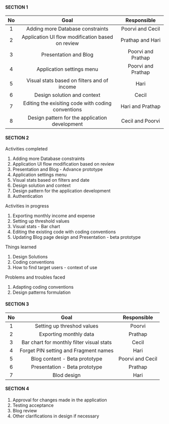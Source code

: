 #### SECTION 1 

| No | Goal  | Responsible  |
| :-----: | :-: | :-: |
| 1 | Adding more Database constraints |  Poorvi and Cecil  |
| 2 | Application UI flow modification based on review |  Prathap and Hari  |
| 3 | Presentation and Blog |  Poorvi and Prathap  |
| 4 | Application settings menu |  Poorvi and Prathap |
| 5 | Visual stats based on filters and of income |  Hari  |
| 6 | Design solution and context  |  Cecil  |
| 7 | Editing the exisiting code with coding conventions | Hari and Prathap|
| 8 | Design pattern for the application development | Cecil and Poorvi |


#### SECTION 2 

Activities completed

1. Adding more Database constraints
2. Application UI flow modification based on review
3. Presentation and Blog  - Advance prototype 
4. Application settings menu
5. Visual stats based on filters and date
6. Design solution and context 
7. Design pattern for the application development
8. Authentication

Activities in progress 

1. Exporting monthly income and expense 
2. Setting up threshold values 
3. Visual stats - Bar chart 
4. Editing the existing code with coding conventions
5. Updating Blog page design and Presentation - beta prototype 

Things learned  

1. Design Solutions   
2. Coding conventions 
3. How to find target users - context of use 

Problems and troubles faced

1. Adapting coding conventions 
2. Design patterns formulation  

#### SECTION 3 

| No | Goal  | Responsible  |
| :-----: | :-: | :-: |
| 1 | Setting up threshod values |  Poorvi |
| 2 | Exporting monthly data  |  Prathap  |
| 3 | Bar chart for monthly filter visual stats |  Cecil  |
| 4 | Forget PIN setting and Fragment names |  Hari |
| 5 | Blog content - Beta prototype |  Poorvi and Cecil |
| 6 | Presentation - Beta prototype |  Prathap  |
| 7 | Blod design | Hari |

#### SECTION 4 

1. Approval for changes made in the application 
2. Testing acceptance
3. Blog review
4. Other clarifications in design if necessary
